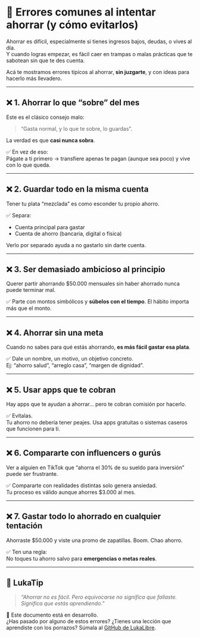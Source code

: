 # 🚫 Errores comunes al intentar ahorrar (y cómo evitarlos)

Ahorrar es difícil, especialmente si tienes ingresos bajos, deudas, o vives al día.  
Y cuando logras empezar, es fácil caer en trampas o malas prácticas que te sabotean sin que te des cuenta.

Acá te mostramos errores típicos al ahorrar, **sin juzgarte**, y con ideas para hacerlo más llevadero.

---

## ❌ 1. Ahorrar lo que “sobre” del mes

Este es el clásico consejo malo:  
> “Gasta normal, y lo que te sobre, lo guardas”.

La verdad es que **casi nunca sobra**.

✅ En vez de eso:  
Págate a ti primero → transfiere apenas te pagan (aunque sea poco) y vive con lo que queda.

---

## ❌ 2. Guardar todo en la misma cuenta

Tener tu plata “mezclada” es como esconder tu propio ahorro.

✅ Separa:  
- Cuenta principal para gastar  
- Cuenta de ahorro (bancaria, digital o física)

Verlo por separado ayuda a no gastarlo sin darte cuenta.

---

## ❌ 3. Ser demasiado ambicioso al principio

Querer partir ahorrando $50.000 mensuales sin haber ahorrado nunca puede terminar mal.

✅ Parte con montos simbólicos y **súbelos con el tiempo**. El hábito importa más que el monto.

---

## ❌ 4. Ahorrar sin una meta

Cuando no sabes para qué estás ahorrando, **es más fácil gastar esa plata**.

✅ Dale un nombre, un motivo, un objetivo concreto.  
Ej: “ahorro salud”, “arreglo casa”, “margen de dignidad”.

---

## ❌ 5. Usar apps que te cobran

Hay apps que te ayudan a ahorrar... pero te cobran comisión por hacerlo.

✅ Evítalas.  
Tu ahorro no debería tener peajes. Usa apps gratuitas o sistemas caseros que funcionen para ti.

---

## ❌ 6. Compararte con influencers o gurús

Ver a alguien en TikTok que “ahorra el 30% de su sueldo para inversión” puede ser frustrante.

✅ Compararte con realidades distintas solo genera ansiedad.  
Tu proceso es válido aunque ahorres $3.000 al mes.

---

## ❌ 7. Gastar todo lo ahorrado en cualquier tentación

Ahorraste $50.000 y viste una promo de zapatillas. Boom. Chao ahorro.

✅ Ten una regla:  
No toques tu ahorro salvo para **emergencias o metas reales**.

---

## 🧠 LukaTip

> *“Ahorrar no es fácil. Pero equivocarse no significa que fallaste. Significa que estás aprendiendo.”*

📌 Este documento está en desarrollo.  
¿Has pasado por alguno de estos errores? ¿Tienes una lección que aprendiste con los porrazos? Súmala al [GitHub de LukaLibre](https://github.com/tuusuario/lukalibre).
